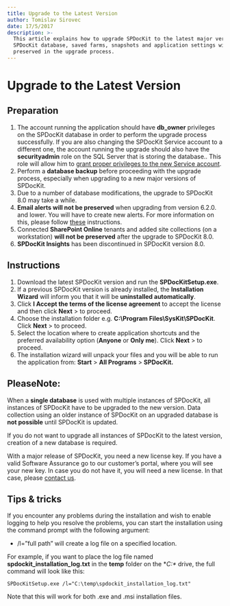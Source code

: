 ```yaml
---
title: Upgrade to the Latest Version
author: Tomislav Sirovec
date: 17/5/2017
description: >-
  This article explains how to upgrade SPDocKit to the latest major version.
  SPDocKit database, saved farms, snapshots and application settings will be
  preserved in the upgrade process.
---
```


# Upgrade to the Latest Version

## Preparation

1. The account running the application should have **db\_owner** privileges on the SPDocKit database in order to perform the upgrade process successfully. If you are also changing the SPDocKit Service account to a different one, the account running the upgrade should also have the **securityadmin** role on the SQL Server that is storing the database.. This role will allow him to [grant proper privileges to the new Service account](../requirements/user-permissions-requirements.md).
2. Perform a **database backup** before proceeding with the upgrade process, especially when upgrading to a new major versions of SPDocKit.
3. Due to a number of database modifications, the upgrade to SPDocKit 8.0 may take a while. 
4. **Email alerts will not be preserved** when upgrading from version 6.2.0. and lower. You will have to create new alerts. For more information on this, please follow [these](../configure-and-extend-spdockit/options-wizard.md) instructions.
5. Connected **SharePoint Online** tenants and added site collections \(on a workstation\) **will not be preserved** after the upgrade to SPDocKit 8.0.
6. **SPDocKit Insights** has been discontinued in SPDocKit version 8.0.

## Instructions

1. Download the latest SPDocKit version and run the **SPDocKitSetup.exe**.
2. If a previous SPDocKit version is already installed, the **Installation Wizard** will inform you that it will be **uninstalled automatically**.
3. Click **I Accept the terms of the license agreement** to accept the license and then click **Next** &gt; to proceed.
4. Choose the installation folder e.g. **C:\Program Files\SysKit\SPDocKit**. Click **Next** &gt; to proceed.
5. Select the location where to create application shortcuts and the preferred availability option \(**Anyone** or **Only me**\). Click **Next** &gt; to proceed.
6. The installation wizard will unpack your files and you will be able to run the application from: **Start** &gt; **All Programs** &gt; **SPDocKit.**

## PleaseNote:

When a **single database** is used with multiple instances of SPDocKit, all instances of SPDocKit have to be upgraded to the new version. Data collection using an older instance of SPDocKit on an upgraded database is **not possible** until SPDocKit is updated.

If you do not want to upgrade all instances of SPDocKit to the latest version, creation of a new database is required.

With a major release of SPDocKit, you need a new license key. If you have a valid Software Assurance go to our customer’s portal, where you will see your new key. In case you do not have it, you will need a new license. In that case, please [contact us](https://www.syskit.com/company/contact-us/).

## Tips & tricks

If you encounter any problems during the installation and wish to enable logging to help you resolve the problems, you can start the installation using the command prompt with the following argument:

* /l=”full path” will create a log file on a specified location.

For example, if you want to place the log file named **spdockit\_installation\_log.txt** in the **temp** folder on the **C:\** drive, the full command will look like this:

`SPDocKitSetup.exe /l="C:\temp\spdockit_installation_log.txt"`

Note that this will work for both .exe and .msi installation files.

